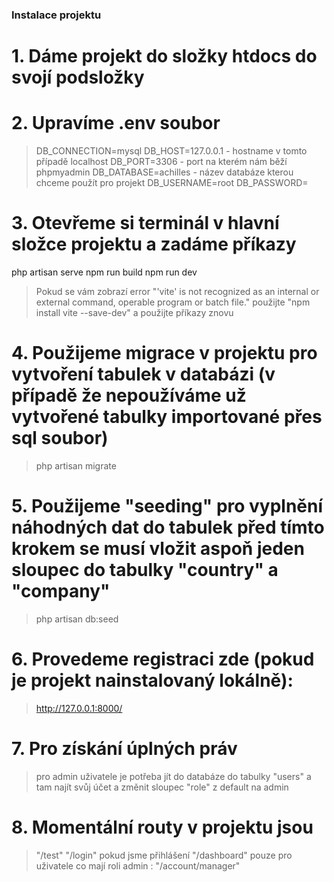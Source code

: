 ### Instalace projektu
# 1. Dáme projekt do složky htdocs do svojí podsložky

# 2. Upravíme .env soubor 
>DB_CONNECTION=mysql
>DB_HOST=127.0.0.1            - hostname v tomto případě localhost
>DB_PORT=3306                 - port na kterém nám běží phpmyadmin
>DB_DATABASE=achilles         - název databáze kterou chceme použít pro projekt
>DB_USERNAME=root
>DB_PASSWORD=

# 3. Otevřeme si terminál v hlavní složce projektu a zadáme příkazy
php artisan serve
npm run build
npm run dev 

>Pokud se vám zobrazí error "'vite' is not recognized as an internal or external command, operable program or batch file." použijte "npm install vite --save-dev" a použijte příkazy znovu

# 4. Použijeme migrace v projektu pro vytvoření tabulek v databázi (v případě že nepoužíváme už vytvořené tabulky importované přes sql soubor)
>php artisan migrate

# 5. Použijeme "seeding" pro vyplnění náhodných dat do tabulek před tímto krokem se musí vložit aspoň jeden sloupec do tabulky "country" a "company"
>php artisan db:seed

# 6. Provedeme registraci zde (pokud je projekt nainstalovaný lokálně):
>http://127.0.0.1:8000/

# 7. Pro získání úplných práv 
>pro admin uživatele je potřeba jít do databáze do tabulky "users" a tam najít svůj účet a změnit sloupec "role" z default na admin

# 8. Momentální routy v projektu jsou 
>"/test" "/login" pokud jsme přihlášení "/dashboard" pouze pro uživatele co mají roli admin : "/account/manager"